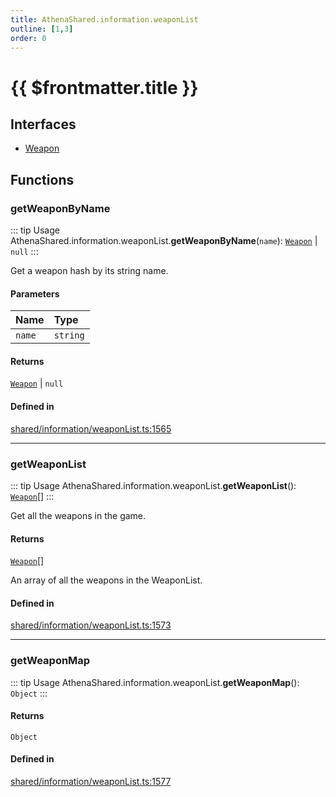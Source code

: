 ```yaml
---
title: AthenaShared.information.weaponList
outline: [1,3]
order: 0
---
```


# {{ $frontmatter.title }}


## Interfaces

- [Weapon](../interfaces/shared_information_weaponList_Weapon.md)

## Functions

### getWeaponByName

::: tip Usage
AthenaShared.information.weaponList.**getWeaponByName**(`name`): [`Weapon`](../interfaces/shared_information_weaponList_Weapon.md) \| ``null``
:::

Get a weapon hash by its string name.

#### Parameters

| Name | Type |
| :------ | :------ |
| `name` | `string` |

#### Returns

[`Weapon`](../interfaces/shared_information_weaponList_Weapon.md) \| ``null``

#### Defined in

[shared/information/weaponList.ts:1565](https://github.com/Stuyk/altv-athena/blob/85b158f/src/core/shared/information/weaponList.ts#L1565)

___

### getWeaponList

::: tip Usage
AthenaShared.information.weaponList.**getWeaponList**(): [`Weapon`](../interfaces/shared_information_weaponList_Weapon.md)[]
:::

Get all the weapons in the game.

#### Returns

[`Weapon`](../interfaces/shared_information_weaponList_Weapon.md)[]

An array of all the weapons in the WeaponList.

#### Defined in

[shared/information/weaponList.ts:1573](https://github.com/Stuyk/altv-athena/blob/85b158f/src/core/shared/information/weaponList.ts#L1573)

___

### getWeaponMap

::: tip Usage
AthenaShared.information.weaponList.**getWeaponMap**(): `Object`
:::

#### Returns

`Object`

#### Defined in

[shared/information/weaponList.ts:1577](https://github.com/Stuyk/altv-athena/blob/85b158f/src/core/shared/information/weaponList.ts#L1577)
